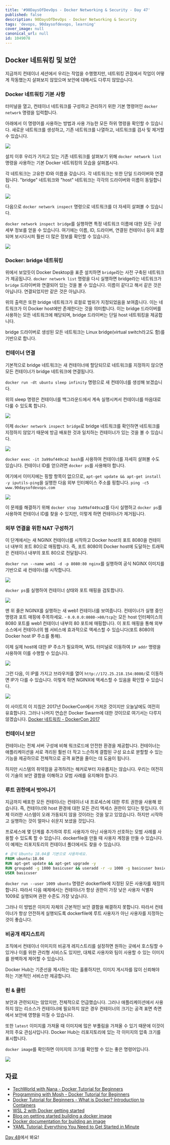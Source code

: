 ```yaml
---
title: '#90DaysOfDevOps - Docker Networking & Security - Day 47'
published: false
description: 90DaysOfDevOps - Docker Networking & Security
tags: 'devops, 90daysofdevops, learning'
cover_image: null
canonical_url: null
id: 1049078
---
```


## Docker 네트워킹 및 보안

지금까지 컨테이너 세션에서 우리는 작업을 수행했지만, 네트워킹 관점에서 작업이 어떻게 작동했는지 살펴보지 않았으며 보안에 대해서도 다루지 않았습니다.

### Docker 네트워킹 기본 사항

터미널을 열고, 컨테이너 네트워크를 구성하고 관리하기 위한 기본 명령어인 `docker network` 명령을 입력합니다.

아래에서 이 명령어를 사용하는 방법과 사용 가능한 모든 하위 명령을 확인할 수 있습니다. 새로운 네트워크를 생성하고, 기존 네트워크를 나열하고, 네트워크를 검사 및 제거할 수 있습니다.

![](/2022/Days/Images/Day47_Containers1.png)

설치 이후 우리가 가지고 있는 기존 네트워크를 살펴보기 위해 `docker network list` 명령을 사용하는 기본 Docker 네트워킹의 모습을 살펴봅시다.

각 네트워크는 고유한 ID와 이름을 갖습니다. 각 네트워크는 또한 단일 드라이버와 연결됩니다. "bridge" 네트워크와 "host" 네트워크는 각각의 드라이버와 이름이 동일합니다.

![](/2022/Days/Images/Day47_Containers2.png)

다음으로 `docker network inspect` 명령으로 네트워크를 더 자세히 살펴볼 수 있습니다.

`docker network inspect bridge`를 실행하면 특정 네트워크 이름에 대한 모든 구성 세부 정보를 얻을 수 있습니다. 여기에는 이름, ID, 드라이버, 연결된 컨테이너 등이 포함되며 보시다시피 훨씬 더 많은 정보를 확인할 수 있습니다.

![](/2022/Days/Images/Day47_Containers3.png)

### Docker: bridge 네트워킹

위에서 보았듯이 Docker Desktop을 표준 설치하면 `bridge`라는 사전 구축된 네트워크가 제공됩니다. `docker network list` 명령을 다시 실행하면 bridge라는 네트워크가 `bridge` 드라이버와 연결되어 있는 것을 볼 수 있습니다. 이름이 같다고 해서 같은 것은 아닙니다. 연결되었지만 같은 것은 아닙니다.

위의 출력은 또한 bridge 네트워크가 로컬로 범위가 지정되었음을 보여줍니다. 이는 네트워크가 이 Docker host에만 존재한다는 것을 의미합니다. 이는 bridge 드라이버를 사용하는 모든 네트워크에 해당되며, bridge 드라이버는 단일 host 네트워킹을 제공합니다.

bridge 드라이버로 생성된 모든 네트워크는 Linux bridge(virtual switch라고도 함)를 기반으로 합니다.

### 컨테이너 연결

기본적으로 bridge 네트워크는 새 컨테이너에 할당되므로 네트워크를 지정하지 않으면 모든 컨테이너가 bridge 네트워크에 연결됩니다.

`docker run -dt ubuntu sleep infinity` 명령으로 새 컨테이너를 생성해 보겠습니다.

위의 sleep 명령은 컨테이너를 백그라운드에서 계속 실행시켜서 컨테이너를 마음대로 다룰 수 있도록 합니다.

![](/2022/Days/Images/Day47_Containers4.png)

이제 `docker network inspect bridge`로 bridge 네트워크를 확인하면 네트워크를 지정하지 않았기 때문에 방금 배포한 것과 일치하는 컨테이너가 있는 것을 볼 수 있습니다.

![](/2022/Days/Images/Day47_Containers5.png)

`docker exec -it 3a99af449ca2 bash`를 사용하여 컨테이너를 자세히 살펴볼 수도 있습니다. 컨테이너 ID를 얻으려면 `docker ps`를 사용해야 합니다.

여기에서 이미지에는 핑할 항목이 없으므로, `apt-get update && apt-get install -y iputils-ping`을 실행한 다음 외부 인터페이스 주소를 핑합니다. `ping -c5 www.90daysofdevops.com`

![](/2022/Days/Images/Day47_Containers6.png)

이 문제를 해결하기 위해 `docker stop 3a99af449ca2`를 다시 실행하고 `docker ps`를 사용하여 컨테이너 ID를 찾을 수 있지만, 이렇게 하면 컨테이너가 제거됩니다.

### 외부 연결을 위한 NAT 구성하기

이 단계에서는 새 NGINX 컨테이너를 시작하고 Docker host의 포트 8080을 컨테이너 내부의 포트 80으로 매핑합니다. 즉, 포트 8080의 Docker host에 도달하는 트래픽은 컨테이너 내부의 포트 80으로 전달됩니다.

`docker run --name web1 -d -p 8080:80 nginx`를 실행하여 공식 NGINX 이미지를 기반으로 새 컨테이너를 시작합니다.

![](/2022/Days/Images/Day47_Containers7.png)

`docker ps`를 실행하여 컨테이너 상태와 포트 매핑을 검토합니다.

![](/2022/Days/Images/Day47_Containers8.png)

맨 위 줄은 NGINX를 실행하는 새 web1 컨테이너를 보여줍니다. 컨테이너가 실행 중인 명령과 포트 매핑에 주목하세요. - `0.0.0.0:8080->80/tcp`는 모든 host 인터페이스의 8080 포트를 web1 컨테이너 내부의 80 포트에 매핑합니다. 이 포트 매핑을 통해 외부 소스에서 컨테이너의 웹 서비스에 효과적으로 액세스할 수 있습니다(포트 8080의 Docker host IP 주소를 통해).

이제 실제 host에 대한 IP 주소가 필요하며, WSL 터미널로 이동하여 `IP addr` 명령을 사용하여 이를 수행할 수 있습니다.

![](/2022/Days/Images/Day47_Containers9.png)

그런 다음, 이 IP를 가지고 브라우저를 열어 `http://172.25.218.154:8080/`로 이동하면 IP가 다를 수 있습니다. 이렇게 하면 NGINX에 액세스할 수 있음을 확인할 수 있습니다.

![](/2022/Days/Images/Day47_Containers10.png)

이 사이트의 이 지침은 2017년 DockerCon에서 가져온 것이지만 오늘날에도 여전히 유효합니다. 그러나 나머지 연습은 Docker Swarm에 대한 것이므로 여기서는 다루지 않겠습니다. [Docker 네트워킹 - DockerCon 2017](https://github.com/docker/labs/tree/master/dockercon-us-2017/docker-networking)

### 컨테이너 보안

컨테이너는 전체 서버 구성에 비해 워크로드에 안전한 환경을 제공합니다. 컨테이너는 애플리케이션을 서로 격리된 훨씬 더 작고 느슨하게 결합된 구성 요소로 분할할 수 있는 기능을 제공하므로 전체적으로 공격 표면을 줄이는 데 도움이 됩니다.

하지만 시스템의 취약점을 공격하려는 해커로부터 자유롭지는 않습니다. 우리는 여전히 이 기술의 보안 결함을 이해하고 모범 사례를 유지해야 합니다.

### 루트 권한에서 벗어나기

지금까지 배포한 모든 컨테이너는 컨테이너 내 프로세스에 대한 루트 권한을 사용해 왔습니다. 즉, 컨테이너와 host 환경에 대한 모든 관리 액세스 권한이 있다는 뜻입니다. 이제 이러한 시스템이 오래 가동되지 않을 것이라는 것을 알고 있었습니다. 하지만 시작하고 실행하는 것이 얼마나 쉬운지 보셨을 것입니다.

프로세스에 몇 단계를 추가하여 루트 사용자가 아닌 사용자가 선호하는 모범 사례를 사용할 수 있도록 할 수 있습니다. dockerfile을 만들 때 사용자 계정을 만들 수 있습니다. 이 예제는 리포지토리의 컨테이너 폴더에서도 찾을 수 있습니다.

```dockerfile
# 공식 Ubuntu 18.04를 기본으로 사용하세요.
FROM ubuntu:18.04
RUN apt-get update && apt-get upgrade -y
RUN groupadd -g 1000 basicuser && useradd -r -u 1000 -g basicuser basicuser
USER basicuser
```

`docker run --user 1009 ubuntu` 명령은 dockerfile에 지정된 모든 사용자를 재정의합니다. 따라서 다음 예제에서는 컨테이너가 항상 권한이 가장 낮은 사용자 식별자 1009로 실행되며 권한 수준도 가장 낮습니다.

그러나 이 방법은 이미지 자체의 근본적인 보안 결함을 해결하지 못합니다. 따라서 컨테이너가 항상 안전하게 실행되도록 dockerfile에 루트 사용자가 아닌 사용자를 지정하는 것이 좋습니다.

### 비공개 레지스트리

조직에서 컨테이너 이미지의 비공개 레지스트리를 설정하면 원하는 곳에서 호스팅할 수 있거나 이를 위한 관리형 서비스도 있지만, 대체로 사용자와 팀이 사용할 수 있는 이미지를 완벽하게 제어할 수 있습니다.

Docker Hub는 기준선을 제시하는 데는 훌륭하지만, 이미지 게시자를 많이 신뢰해야 하는 기본적인 서비스만 제공합니다.

### 린 & 클린

보안과 관련되지는 않았지만, 전체적으로 언급했습니다. 그러나 애플리케이션에서 사용하지 않는 리소스가 컨테이너에 필요하지 않은 경우 컨테이너의 크기는 공격 표면 측면에서 보안에 영향을 미칠 수 있습니다.

또한 `latest` 이미지를 가져올 때 이미지에 많은 부풀림을 가져올 수 있기 때문에 이것이 저의 주요 관심사입니다. Docker Hub는 리포지토리에 있는 각 이미지의 압축 크기를 표시합니다.

`docker image`를 확인하면 이미지의 크기를 확인할 수 있는 좋은 명령어입니다.

![](/2022/Days/Images/Day47_Containers11.png)

## 자료

- [TechWorld with Nana - Docker Tutorial for Beginners](https://www.youtube.com/watch?v=3c-iBn73dDE)
- [Programming with Mosh - Docker Tutorial for Beginners](https://www.youtube.com/watch?v=pTFZFxd4hOI)
- [Docker Tutorial for Beginners - What is Docker? Introduction to Containers](https://www.youtube.com/watch?v=17Bl31rlnRM&list=WL&index=128&t=61s)
- [WSL 2 with Docker getting started](https://www.youtube.com/watch?v=5RQbdMn04Oc)
- [Blog on getting started building a docker image](https://stackify.com/docker-build-a-beginners-guide-to-building-docker-/2022/Days/images/)
- [Docker documentation for building an image](https://docs.docker.com/develop/develop-/2022/Days/images/dockerfile_best-practices/)
- [YAML Tutorial: Everything You Need to Get Started in Minute](https://www.cloudbees.com/blog/yaml-tutorial-everything-you-need-get-started)

[Day 48](day48.md)에서 봐요!
